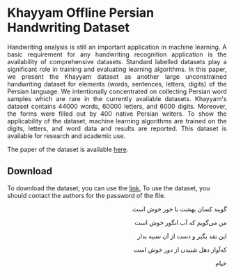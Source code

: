# Khayyam Offline Persian Handwriting Dataset
<p align="justify">
Handwriting analysis is still an important application in machine learning. A basic requirement for any
handwriting recognition application is the availability of comprehensive datasets. Standard labelled datasets
play a significant role in training and evaluating learning algorithms. In this paper, we present the Khayyam
dataset as another large unconstrained handwriting dataset for elements (words, sentences, letters, digits) of
the Persian language. We intentionally concentrated on collecting Persian word samples which are rare in the
currently available datasets. Khayyam's dataset contains 44000 words, 60000 letters, and 6000 digits.
Moreover, the forms were filled out by 400 native Persian writers. To show the applicability of the dataset,
machine learning algorithms are trained on the digits, letters, and word data and results are reported. This
dataset is available for research and academic use.

 The paper of the dataset is available [here](https://arxiv.org/abs/2406.01025).

## Download 

To download the dataset, you can use the [link](https://dataverse.harvard.edu/dataset.xhtml?persistentId=doi:10.7910/DVN/WYRTKS), To use the dataset, you should contact the authors for the password of the file.


<div align="right">


گویند کسان بهشت با حور خوش است

من می‌گویم که آب انگور خوش است

این نقد بگیر و دست از آن نسیه بدار

که‌آواز دهل شنیدن از دور خوش است

خیام

<div>
